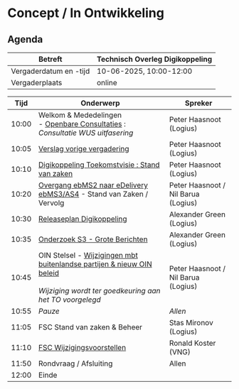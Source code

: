 
# Concept / In Ontwikkeling

## Agenda

| Betreft                | Technisch Overleg Digikoppeling |
| ---------------------- | ------------------------------- |
| Vergaderdatum en -tijd | 10-06-2025, 10:00-12:00         |
| Vergaderplaats         | online |                         |

| Tijd | Onderwerp |Spreker|
| --- | --- | --- |  
| 10:00| Welkom & Mededelingen   <BR>- [Openbare Consultaties](https://github.com/Logius-standaarden/Openbare-Consultaties) :  _Consultatie WUS uitfasering_ |    Peter Haasnoot (Logius) |
| 10:05| [Verslag vorige vergadering](https://github.com/Logius-standaarden/Overleg/blob/main/Digikoppeling/2025-03-19/2025-03-19%20%20Verslag%20TO%20Digikoppeling%20v1.0..pdf)       |    Peter Haasnoot (Logius) |
| 10:10 | [Digikoppeling Toekomstvisie : Stand van zaken](#digikoppeling-toekomstvisie--scope-en-inzetgebied) <BR>| Peter Haasnoot (Logius) | 
| 10:20  | [Overgang ebMS2 naar eDelivery ebMS3/AS4](#overgang-ebms2-naar-edelivery-ebms3as4) - Stand van Zaken / Vervolg  | Peter Haasnoot / Nil Barua (Logius)| 
| 10:30 | [Releaseplan Digikoppeling](https://github.com/orgs/Logius-standaarden/projects/4)      |    Alexander Green (Logius) |
| 10:35 | [Onderzoek S3 - Grote Berichten](#onderzoek-s3---grote-berichten) | Alexander Green (Logius) |
| 10:45  | OIN Stelsel - [Wijzigingen mbt buitenlandse partijen & nieuw OIN beleid](https://github.com/Logius-standaarden/OIN-Stelsel/pull/27)<BR><BR> _Wijziging wordt ter goedkeuring aan het TO voorgelegd_ | Peter Haasnoot  / Nil Barua (Logius)|
| 10:55 | _Pauze_ | _Allen_ |
|11:05| FSC Stand van zaken & Beheer | Stas Mironov (Logius)|
|11:10 | [FSC Wijzigingsvoorstellen](https://github.com/Logius-standaarden/fsc-core/pulls?q=is%3Apr+is%3Aopen+created%3A%3C%3D2025-02-01) | Ronald Koster (VNG)  |
|11:50  | Rondvraag / Afsluiting | Allen | 
|12:00 | Einde |
